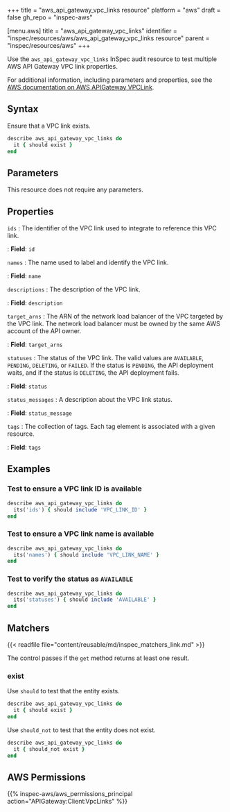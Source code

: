 +++
title = "aws_api_gateway_vpc_links resource"
platform = "aws"
draft = false
gh_repo = "inspec-aws"

[menu.aws]
title = "aws_api_gateway_vpc_links"
identifier = "inspec/resources/aws/aws_api_gateway_vpc_links resource"
parent = "inspec/resources/aws"
+++

Use the `aws_api_gateway_vpc_links` InSpec audit resource to test multiple AWS API Gateway VPC link properties.

For additional information, including parameters and properties, see the [AWS documentation on AWS APIGateway VPCLink](https://docs.aws.amazon.com/AWSCloudFormation/latest/UserGuide/aws-resource-apigateway-vpclink.html).

## Syntax

Ensure that a VPC link exists.

```ruby
describe aws_api_gateway_vpc_links do
  it { should exist }
end
```

## Parameters

This resource does not require any parameters.

## Properties

`ids`
: The identifier of the VPC link used to integrate to reference this VPC link.

: **Field**: `id`

`names`
: The name used to label and identify the VPC link.

: **Field**: `name`

`descriptions`
: The description of the VPC link.

: **Field**: `description`

`target_arns`
: The ARN of the network load balancer of the VPC targeted by the VPC link. The network load balancer must be owned by the same AWS account of the API owner.

: **Field**: `target_arns`

`statuses`
: The status of the VPC link. The valid values are `AVAILABLE`, `PENDING`, `DELETING`, or `FAILED`. If the status is `PENDING`, the API deployment waits, and if the status is `DELETING`, the API deployment fails.

: **Field**: `status`

`status_messages`
: A description about the VPC link status.

: **Field**: `status_message`

`tags`
: The collection of tags. Each tag element is associated with a given resource.

: **Field**: `tags`

## Examples

### Test to ensure a VPC link ID is available

```ruby
describe aws_api_gateway_vpc_links do
  its('ids') { should include 'VPC_LINK_ID' }
end
```

### Test to ensure a VPC link name is available

```ruby
describe aws_api_gateway_vpc_links do
  its('names') { should include 'VPC_LINK_NAME' }
end
```

### Test to verify the status as `AVAILABLE`

```ruby
describe aws_api_gateway_vpc_links do
  its('statuses') { should include 'AVAILABLE' }
end
```

## Matchers

{{< readfile file="content/reusable/md/inspec_matchers_link.md" >}}

The control passes if the `get` method returns at least one result.

### exist

Use `should` to test that the entity exists.

```ruby
describe aws_api_gateway_vpc_links do
  it { should exist }
end
```

Use `should_not` to test that the entity does not exist.

```ruby
describe aws_api_gateway_vpc_links do
  it { should_not exist }
end
```

## AWS Permissions

{{% inspec-aws/aws_permissions_principal action="APIGateway:Client:VpcLinks" %}}
